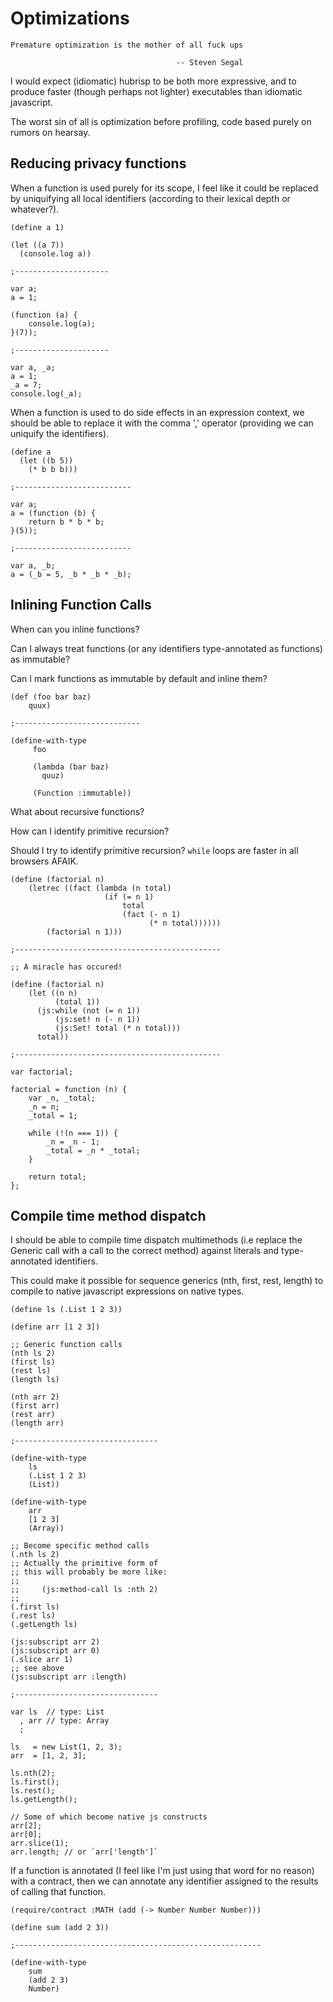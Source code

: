 Optimizations
=============

    Premature optimization is the mother of all fuck ups
                                        
                                         -- Steven Segal

I would expect (idiomatic) hubrisp to be both more expressive, and to
produce faster (though perhaps not lighter) executables than idiomatic
javascript.

The worst sin of all is optimization before profiling, code based
purely on rumors on hearsay.

Reducing privacy functions
--------------------------

When a function is used purely for its scope, I feel like it could be
replaced by uniquifying all local identifiers (according to their
lexical depth or whatever?).

    (define a 1)

    (let ((a 7))
      (console.log a))

    ;---------------------

    var a;
    a = 1;

    (function (a) {
        console.log(a);
    }(7));

    ;---------------------

    var a, _a;
    a = 1;
    _a = 7;
    console.log(_a);

When a function is used to do side effects in an expression context,
we should be able to replace it with the comma ',' operator 
(providing we can uniquify the identifiers).

    (define a 
      (let ((b 5))
        (* b b b)))

    ;--------------------------

    var a;
    a = (function (b) {
        return b * b * b;
    }(5));

    ;--------------------------

    var a, _b;
    a = (_b = 5, _b * _b * _b);

Inlining Function Calls
-----------------------

When can you inline functions? 

Can I always treat functions (or any identifiers type-annotated as
functions) as immutable?

Can I mark functions as immutable by default and inline them?

    (def (foo bar baz)
        quux)
    
    ;----------------------------
    
    (define-with-type
         foo

         (lambda (bar baz)
           quuz)

         (Function :immutable))

What about recursive functions?

How can I identify primitive recursion?

Should I try to identify primitive recursion? `while` loops are
faster in all browsers AFAIK.

    (define (factorial n)
        (letrec ((fact (lambda (n total)
                         (if (= n 1)
                             total
                             (fact (- n 1)
                                   (* n total))))))
            (factorial n 1)))
    
    ;----------------------------------------------

    ;; A miracle has occured!

    (define (factorial n)
        (let ((n n)
              (total 1))
          (js:while (not (= n 1))
              (js:set! n (- n 1))
              (js:Set! total (* n total)))
          total))

    ;----------------------------------------------

    var factorial;

    factorial = function (n) {
        var _n, _total;
        _n = n;
        _total = 1;

        while (!(n === 1)) {
            _n = _n - 1;
            _total = _n * _total;
        }

        return total;
    };     

Compile time method dispatch
----------------------------

I should be  able to compile time dispatch multimethods (i.e replace
the Generic call with a call to the correct method) against literals
and type-annotated identifiers.

This could make it possible for sequence generics (nth, first, rest,
length) to compile to native javascript expressions on native types.

    (define ls (.List 1 2 3))
    
    (define arr [1 2 3])

    ;; Generic function calls
    (nth ls 2) 
    (first ls)
    (rest ls)
    (length ls)

    (nth arr 2)
    (first arr)
    (rest arr)
    (length arr)

    ;--------------------------------

    (define-with-type 
        ls
        (.List 1 2 3)
        (List))

    (define-with-type
        arr
        [1 2 3]
        (Array))

    ;; Become specific method calls
    (.nth ls 2)
    ;; Actually the primitive form of
    ;; this will probably be more like:
    ;;
    ;;     (js:method-call ls :nth 2)
    ;;
    (.first ls)
    (.rest ls)
    (.getLength ls)

    (js:subscript arr 2)
    (js:subscript arr 0)
    (.slice arr 1)
    ;; see above
    (js:subscript arr :length) 

    ;--------------------------------

    var ls  // type: List
      , arr // type: Array
      ;

    ls   = new List(1, 2, 3);
    arr  = [1, 2, 3];

    ls.nth(2);
    ls.first();
    ls.rest();
    ls.getLength();

    // Some of which become native js constructs
    arr[2];
    arr[0];
    arr.slice(1);
    arr.length; // or `arr['length']`

If a function is annotated (I feel like I'm just using that word
for no reason) with a contract, then we can annotate any identifier
assigned to the results of calling that function.  

    (require/contract :MATH (add (-> Number Number Number)))

    (define sum (add 2 3))

    ;-------------------------------------------------------

    (define-with-type
        sum
        (add 2 3)
        Number) 
